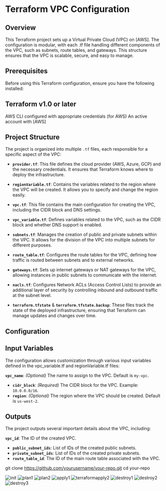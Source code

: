 # Terraform VPC Configuration
## Overview
This Terraform project sets up a Virtual Private Cloud (VPC) on [AWS]. The configuration is modular, with each .tf file handling different components of the VPC, such as subnets, route tables, and gateways. This structure ensures that the VPC is scalable, secure, and easy to manage.

## Prerequisites
Before using this Terraform configuration, ensure you have the following installed:

## Terraform v1.0 or later
AWS CLI configured with appropriate credentials (for AWS)
An active account with [AWS]


## Project Structure
The project is organized into multiple `.tf` files, each responsible for a specific aspect of the VPC:

- **`provider.tf`**: This file defines the cloud provider (AWS, Azure, GCP) and the necessary credentials. It ensures that Terraform knows where to deploy the infrastructure.

- **`regionVariable.tf`**: Contains the variables related to the region where the VPC will be created. It allows you to specify and change the region easily.

- **`vpc.tf`**: This file contains the main configuration for creating the VPC, including the CIDR block and DNS settings.

- **`vpc_variable.tf`**: Defines variables related to the VPC, such as the CIDR block and whether DNS support is enabled.

- **`subnets.tf`**: Manages the creation of public and private subnets within the VPC. It allows for the division of the VPC into multiple subnets for different purposes.

- **`route_table.tf`**: Configures the route tables for the VPC, defining how traffic is routed between subnets and to external networks.

- **`gateways.tf`**: Sets up internet gateways or NAT gateways for the VPC, allowing instances in public subnets to communicate with the internet.

- **`nacls.tf`**: Configures Network ACLs (Access Control Lists) to provide an additional layer of security by controlling inbound and outbound traffic at the subnet level.

- **`terraform.tfstate`** & **`terraform.tfstate.backup`**: These files track the state of the deployed infrastructure, ensuring that Terraform can manage updates and changes over time.


## Configuration
## Input Variables
The configuration allows customization through various input variables defined in the vpc_variable.tf and regionVariable.tf files:

 **`vpc_name`**: *(Optional)* The name to assign to the VPC. Default is `my-vpc`.
- **`cidr_block`**: *(Required)* The CIDR block for the VPC. Example: `10.0.0.0/16`.
- **`region`**: *(Optional)* The region where the VPC should be created. Default is `us-west-2`.
  
## Outputs
The project outputs several important details about the VPC, including:

 **`vpc_id`**: The ID of the created VPC.
- **`public_subnet_ids`**: List of IDs of the created public subnets.
- **`private_subnet_ids`**: List of IDs of the created private subnets.
- **`route_table_id`**: The ID of the main route table associated with the VPC.

git clone https://github.com/yourusername/your-repo.git
cd your-repo

![init](https://github.com/user-attachments/assets/963ea353-baea-4deb-b3c5-5cadb313c69c)
![plan1](https://github.com/user-attachments/assets/507bbfde-1b94-4537-8393-8aadb00cb213)
![plan2](https://github.com/user-attachments/assets/d8f34491-3a86-4c9e-878b-0faf04f28638)
![apply1](https://github.com/user-attachments/assets/c209bc8a-51dd-4cdc-abbc-c5a8a29a0ea6)
![terraformapply2](https://github.com/user-attachments/assets/87d7ad18-56a7-4efe-913d-f89716fed802)
![destroy1](https://github.com/user-attachments/assets/ef4e0206-e855-452b-9fff-490c7d8e1041)
![destroy2](https://github.com/user-attachments/assets/c85caa26-8960-412f-b432-82b669a9a84b)
![destroy3](https://github.com/user-attachments/assets/a02d24bb-88b1-46a1-a328-c174fdd05194)
